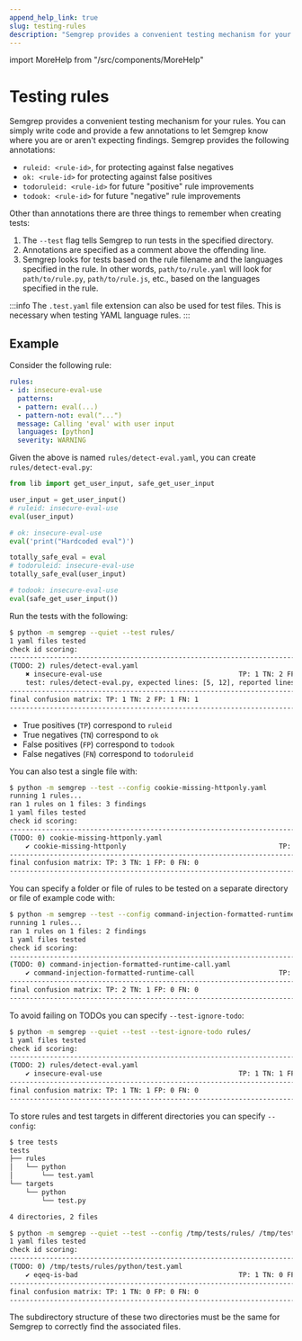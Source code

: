 ```yaml
---
append_help_link: true
slug: testing-rules
description: "Semgrep provides a convenient testing mechanism for your rules. You can simply write code and provide a few annotations to let Semgrep know where you are or aren't expecting findings."
---
```


import MoreHelp from "/src/components/MoreHelp"

# Testing rules

Semgrep provides a convenient testing mechanism for your rules. You can
simply write code and provide a few
annotations to let Semgrep know where you are or aren't expecting findings. Semgrep
provides the following annotations:

- `ruleid: <rule-id>`, for protecting against false negatives
- `ok: <rule-id>` for protecting against false positives
- `todoruleid: <rule-id>` for future "positive" rule improvements
- `todook: <rule-id>` for future "negative" rule improvements

Other than annotations there are three things to remember when creating tests:

1. The `--test` flag tells Semgrep to run tests in the specified directory.
2. Annotations are specified as a comment above the offending line.
3. Semgrep looks for tests based on the rule filename and the languages
   specified in the rule. In other words, `path/to/rule.yaml` will look for
   `path/to/rule.py`, `path/to/rule.js`, etc., based on the languages specified
   in the rule.

:::info
The `.test.yaml` file extension can also be used for test files. This is necessary when testing YAML language rules.
:::

## Example

Consider the following rule:

```yaml
rules:
- id: insecure-eval-use
  patterns:
  - pattern: eval(...)
  - pattern-not: eval("...")
  message: Calling 'eval' with user input
  languages: [python]
  severity: WARNING
```

Given the above is named `rules/detect-eval.yaml`, you can create `rules/detect-eval.py`:

```python
from lib import get_user_input, safe_get_user_input

user_input = get_user_input()
# ruleid: insecure-eval-use
eval(user_input)

# ok: insecure-eval-use
eval('print("Hardcoded eval")')

totally_safe_eval = eval
# todoruleid: insecure-eval-use
totally_safe_eval(user_input)

# todook: insecure-eval-use
eval(safe_get_user_input())
```

Run the tests with the following:

```sh
$ python -m semgrep --quiet --test rules/
1 yaml files tested
check id scoring:
--------------------------------------------------------------------------------
(TODO: 2) rules/detect-eval.yaml
	✖ insecure-eval-use                                  TP: 1 TN: 2 FP: 1 FN: 1
	test: rules/detect-eval.py, expected lines: [5, 12], reported lines: [5, 15]
--------------------------------------------------------------------------------
final confusion matrix: TP: 1 TN: 2 FP: 1 FN: 1
--------------------------------------------------------------------------------
```

- True positives (`TP`) correspond to `ruleid`
- True negatives (`TN`) correspond to `ok`
- False positives (`FP`) correspond to `todook`
- False negatives (`FN`) correspond to `todoruleid`

You can also test a single file with:

```sh
$ python -m semgrep --test --config cookie-missing-httponly.yaml
running 1 rules...
ran 1 rules on 1 files: 3 findings
1 yaml files tested
check id scoring:
--------------------------------------------------------------------------------
(TODO: 0) cookie-missing-httponly.yaml
	✔ cookie-missing-httponly                                      TP: 3 TN: 1 FP: 0 FN: 0
--------------------------------------------------------------------------------
final confusion matrix: TP: 3 TN: 1 FP: 0 FN: 0
--------------------------------------------------------------------------------
```

You can specify a folder or file of rules to be tested on a separate directory or file of example code with:

```sh
$ python -m semgrep --test --config command-injection-formatted-runtime-call.yaml test
running 1 rules...
ran 1 rules on 1 files: 2 findings
1 yaml files tested
check id scoring:
--------------------------------------------------------------------------------
(TODO: 0) command-injection-formatted-runtime-call.yaml
	✔ command-injection-formatted-runtime-call                     TP: 2 TN: 1 FP: 0 FN: 0
--------------------------------------------------------------------------------
final confusion matrix: TP: 2 TN: 1 FP: 0 FN: 0
--------------------------------------------------------------------------------
```

To avoid failing on TODOs you can specify `--test-ignore-todo`:

```sh
$ python -m semgrep --quiet --test --test-ignore-todo rules/
1 yaml files tested
check id scoring:
--------------------------------------------------------------------------------
(TODO: 2) rules/detect-eval.yaml
	✔ insecure-eval-use                                  TP: 1 TN: 1 FP: 0 FN: 0
--------------------------------------------------------------------------------
final confusion matrix: TP: 1 TN: 1 FP: 0 FN: 0
--------------------------------------------------------------------------------
```

To store rules and test targets in different directories you can specify `--config`:

```sh
$ tree tests
tests
├── rules
│   └── python
│       └── test.yaml
└── targets
    └── python
        └── test.py

4 directories, 2 files
```

```sh
$ python -m semgrep --quiet --test --config /tmp/tests/rules/ /tmp/tests/targets/
1 yaml files tested
check id scoring:
--------------------------------------------------------------------------------
(TODO: 0) /tmp/tests/rules/python/test.yaml
	✔ eqeq-is-bad                                        TP: 1 TN: 0 FP: 0 FN: 0
--------------------------------------------------------------------------------
final confusion matrix: TP: 1 TN: 0 FP: 0 FN: 0
--------------------------------------------------------------------------------
```

The subdirectory structure of these two directories must be the same for Semgrep to
correctly find the associated files.

<MoreHelp />
